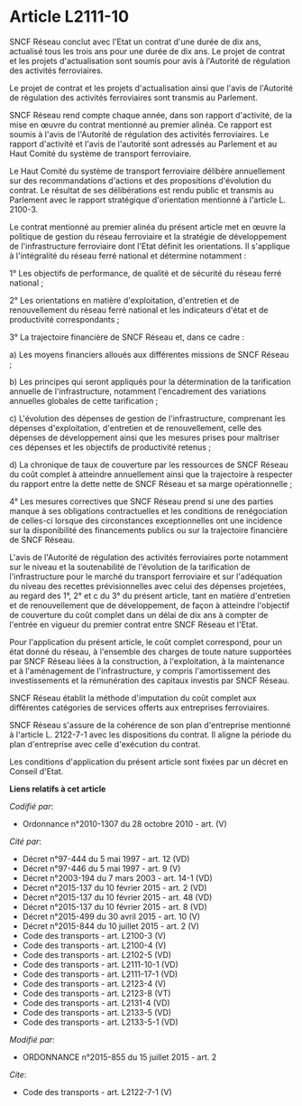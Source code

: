 # Article L2111-10

SNCF Réseau conclut avec l'Etat un contrat d'une durée de dix ans, actualisé tous les trois ans pour une durée de dix ans. Le
projet de contrat et les projets d'actualisation sont soumis pour avis à l'Autorité de régulation des activités
ferroviaires. 

Le projet de contrat et les projets d'actualisation ainsi que l'avis de l'Autorité de régulation des activités ferroviaires
sont transmis au Parlement. 

SNCF Réseau rend compte chaque année, dans son rapport d'activité, de la mise en œuvre du contrat mentionné au premier
alinéa. Ce rapport est soumis à l'avis de l'Autorité de régulation des activités ferroviaires. Le rapport d'activité et
l'avis de l'autorité sont adressés au Parlement et au Haut Comité du système de transport ferroviaire. 

Le Haut Comité du système de transport ferroviaire délibère annuellement sur des recommandations d'actions et des
propositions d'évolution du contrat. Le résultat de ses délibérations est rendu public et transmis au Parlement avec le
rapport stratégique d'orientation mentionné à l'article L. 2100-3. 

Le contrat mentionné au premier alinéa du présent article met en œuvre la politique de gestion du réseau ferroviaire et la
stratégie de développement de l'infrastructure ferroviaire dont l'Etat définit les orientations. Il s'applique à
l'intégralité du réseau ferré national et détermine notamment : 

1° Les objectifs de performance, de qualité et de sécurité du réseau ferré national ; 

2° Les orientations en matière d'exploitation, d'entretien et de renouvellement du réseau ferré national et les indicateurs
d'état et de productivité correspondants ; 

3° La trajectoire financière de SNCF Réseau et, dans ce cadre : 

a) Les moyens financiers alloués aux différentes missions de SNCF Réseau ; 

b) Les principes qui seront appliqués pour la détermination de la tarification annuelle de l'infrastructure, notamment
l'encadrement des variations annuelles globales de cette tarification ; 

c) L'évolution des dépenses de gestion de l'infrastructure, comprenant les dépenses d'exploitation, d'entretien et de
renouvellement, celle des dépenses de développement ainsi que les mesures prises pour maîtriser ces dépenses et les objectifs
de productivité retenus ; 

d) La chronique de taux de couverture par les ressources de SNCF Réseau du coût complet à atteindre annuellement ainsi que la
trajectoire à respecter du rapport entre la dette nette de SNCF Réseau et sa marge opérationnelle ; 

4° Les mesures correctives que SNCF Réseau prend si une des parties manque à ses obligations contractuelles et les conditions
de renégociation de celles-ci lorsque des circonstances exceptionnelles ont une incidence sur la disponibilité des
financements publics ou sur la trajectoire financière de SNCF Réseau. 

L'avis de l'Autorité de régulation des activités ferroviaires porte notamment sur le niveau et la soutenabilité de
l'évolution de la tarification de l'infrastructure pour le marché du transport ferroviaire et sur l'adéquation du niveau des
recettes prévisionnelles avec celui des dépenses projetées, au regard des 1°, 2° et c du 3° du présent article, tant en
matière d'entretien et de renouvellement que de développement, de façon à atteindre l'objectif de couverture du coût complet
dans un délai de dix ans à compter de l'entrée en vigueur du premier contrat entre SNCF Réseau et l'Etat. 

Pour l'application du présent article, le coût complet correspond, pour un état donné du réseau, à l'ensemble des charges de
toute nature supportées par SNCF Réseau liées à la construction, à l'exploitation, à la maintenance et à l'aménagement de
l'infrastructure, y compris l'amortissement des investissements et la rémunération des capitaux investis par SNCF Réseau. 

SNCF Réseau établit la méthode d'imputation du coût complet aux différentes catégories de services offerts aux entreprises
ferroviaires. 

SNCF Réseau s'assure de la cohérence de son plan d'entreprise mentionné à l'article L. 2122-7-1 avec les dispositions du
contrat. Il aligne la période du plan d'entreprise avec celle d'exécution du contrat. 

Les conditions d'application du présent article sont fixées par un décret en Conseil d'Etat.

**Liens relatifs à cet article**

_Codifié par_:

  - Ordonnance n°2010-1307 du 28 octobre 2010 - art. (V)

_Cité par_:

  - Décret n°97-444 du 5 mai 1997 - art. 12 (VD)
  - Décret n°97-446 du 5 mai 1997 - art. 9 (V)
  - Décret n°2003-194 du 7 mars 2003 - art. 14-1 (VD)
  - Décret n°2015-137 du 10 février 2015 - art. 2 (VD)
  - Décret n°2015-137 du 10 février 2015 - art. 48 (VD)
  - Décret n°2015-137 du 10 février 2015 - art. 8 (VD)
  - Décret n°2015-499 du 30 avril 2015 - art. 10 (V)
  - Décret n°2015-844 du 10 juillet 2015 - art. 2 (V)
  - Code des transports - art. L2100-3 (V)
  - Code des transports - art. L2100-4 (V)
  - Code des transports - art. L2102-5 (VD)
  - Code des transports - art. L2111-10-1 (VD)
  - Code des transports - art. L2111-17-1 (VD)
  - Code des transports - art. L2123-4 (V)
  - Code des transports - art. L2123-8 (VT)
  - Code des transports - art. L2131-4 (VD)
  - Code des transports - art. L2133-5 (VD)
  - Code des transports - art. L2133-5-1 (VD)

_Modifié par_:

  - ORDONNANCE n°2015-855 du 15 juillet 2015 - art. 2

_Cite_:

  - Code des transports - art. L2122-7-1 (V)
